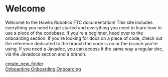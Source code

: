 # Welcome
Welcome to the Hawks Robotics FTC documentation! This site includes everything you need to get started and everything you need to learn how to use a piece of the codebase. If you're a beginner, head over to the onboarding section. If you're looking for docs on a piece of code, check out the reference dedicated to the branch the code is on or the branch you're using. If you need a Javadoc, you can access it the same way a regular doc, via the Javadocs section and a branch.
<div class="cards">
    <a class="btn card" href="./onboarding">
        <div class="material-icons-sharp card-img">
        create_new_folder
        </div>
        Onboarding
    </a>
    <a class="btn card" href="./reference">
        Onboarding
    </a>
    <a class="btn card" href="./javadocs">
        Onboarding
    </a>
</div>